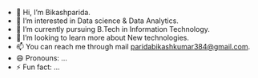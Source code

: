 - 👋 Hi, I’m Bikashparida.
- 👀 I’m interested in Data science & Data Analytics.
- 🌱 I’m currently pursuing B.Tech in Information Technology. 
- 💞️ I’m looking to learn more about New technologies.
- 📫 You can reach me through mail paridabikashkumar384@gmail.com.
- 😄 Pronouns: ...
- ⚡ Fun fact: ...

<!---
Bikashparida2003/Bikashparida2003 is a ✨ special ✨ repository because its `README.md` (this file) appears on your GitHub profile.
You can click the Preview link to take a look at your changes.
--->
